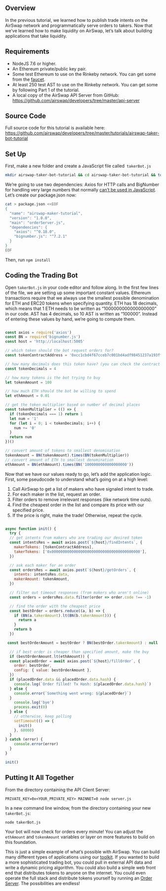 ## Overview

In the previous tutorial, we learned how to publish trade intents on the AirSwap network and programmatically serve orders to takers. Now that we’ve learned how to make liquidity on AirSwap, let’s talk about building applications that take liquidity.


## Requirements

* NodeJS 7.6 or higher.
* An Ethereum private/public key pair.
* Some test Ethereum to use on the Rinkeby network. You can get some from the [faucet](https://faucet.rinkeby.io/).
* At least 250 test AST to use on the Rinkeby network. You can get some by following Part 1 of the tutorial.
* A local copy of the AirSwap API Server from GitHub: https://github.com/airswap/developers/tree/master/api-server

## Source Code

Full source code for this tutorial is available here: https://github.com/airswap/developers/tree/master/tutorials/airswap-taker-bot-tutorial

## Set Up

First, make a new folder and create a JavaScript file called` takerBot.js`

```bash
mkdir airswap-taker-bot-tutorial && cd airswap-taker-bot-tutorial && touch takerBot.js
```

We’re going to use two dependencies: Axios for HTTP calls and BigNumber for handling very large numbers that normally [can’t be used in JavaScript](https://developer.mozilla.org/en-US/docs/Web/JavaScript/Reference/Global_Objects/Number/MAX_SAFE_INTEGER). Let’s create our package.json now:

```bash
cat > package.json <<EOF
{
  "name": "airswap-maker-tutorial",
  "version": "1.0.0",
  "main": "orderServer.js",
  "dependencies": {
    "axios": "^0.18.0",
    "bignumber.js": "^7.2.1"
  }
}
EOF
```

Then, run `npm install`

## Coding the Trading Bot

Open `takerBot.js` in your code editor and follow along. In the first few lines of the file, we are setting up some important constant values. Ethereum transactions require that we always use the smallest possible denomination for ETH and ERC20 tokens when specifying quantity. ETH has 18 decimals, which means that 1 ETH needs to be written as “1000000000000000000" in our code. AST has 4 decimals, so 10 AST is written as “100000”. Instead of entering these values by hand, we’re going to compute them.

```js

const axios = require('axios')
const BN = require('bignumber.js')
const host = 'http://localhost:5005'

// which token should the bot request orders for?
const tokenContractAddress = '0xcc1cbd4f67cceb7c001bd4adf98451237a193ff8'

// how many decimals does this token have? (you can check the contract on etherscan)
const tokenDecimals = 4

// how many tokens is the bot trying to buy
let tokenAmount = 100

// how much ETH should the bot be willing to spend
let ethAmount = 0.01

// get the token multiplier based on number of decimal places
const tokenMultiplier = (() => {
  if (tokenDecimals === 1) return 1
  let num = '1'
  for (let i = 0; i < tokenDecimals; i++) {
    num += '0'
  }
  return num
})()

// convert amount of tokens to smallest denomination
tokenAmount = BN(tokenAmount).times(BN(tokenMultiplier))
// convert amount of ETH to smallest denomination
ethAmount = BN(ethAmount).times(BN('1000000000000000000'))
```

Now that we have our values ready to go, let’s add the application logic. First, some pseudocode to understand what’s going on at a high level:

1. Call AirSwap to get a list of makers who have signaled intent to trade.
2. For each maker in the list, request an order.
3. Filter orders to remove irrelevant responses (like network time outs).
4. Find the cheapest order in the list and compare its price with our specified price.
5. If the price is right, make the trade! Otherwise, repeat the cycle.

```js

async function init() {
  try {
  // get intents from makers who are trading our desired token
  const intentsRes = await axios.post(`${host}/findIntents`, {
    makerTokens: [tokenContractAddress],
    takerTokens: ['0x0000000000000000000000000000000000000000'],
  })

  // ask each maker for an order
  const ordersRes = await axios.post(`${host}/getOrders`, {
    intents: intentsRes.data,
    makerAmount: tokenAmount,
  })

  // filter out timeout responses (from makers who aren't online)
  const orders = ordersRes.data.filter(order => order.code !== -1)

  // find the order with the cheapest price
  const bestOrder = orders.reduce((a, b) => {
    if (BN(a.takerAmount).lt(BN(b.takerAmount))) {
      return a
    }
    return b
  })

 const bestOrderAmount = bestOrder ? BN(bestOrder.takerAmount) : null

  // if best order is cheaper than specified amount, make the buy
  if (bestOrderAmount.lt(ethAmount)) {
  const placedOrder = await axios.post(`${host}/fillOrder`, {
    order: bestOrder,
    config: { value: bestOrderAmount },
  })
  if (placedOrder.data && placedOrder.data.hash) {
    console.log(`Order filled! Tx Hash: ${placedOrder.data.hash}`)
  } else {
    console.error(`Something went wrong: ${placedOrder}`)
  }
    console.log('bye')
    process.exit(0)
  } else {
    // otherwise, keep polling
    setTimeout(() => {
      init()
    }, 60000)
  }
} catch (error) {
    console.error(error)
  }
}

init()
```

## Putting It All Together

From the directory containing the API Client Server:

`PRIVATE_KEY=0x<YOUR_PRIVATE_KEY> MAINNET=0 node server.js`

In a new command line window, from the directory containing your new `takerBot.js`:

`node takerBot.js`

Your bot will now check for orders every minute! You can adjust the `ethAmount` and `tokenAmount` variables or layer on more features to build on this foundation.

This is just a simple example of what’s possible with AirSwap. You can build many different types of applications using our [toolkit](https://github.com/airswap/developers). If you wanted to build a more sophisticated trading bot, you could pull in external API data and write a dynamic pricing algorithm. You could also build a simple web front end that distributes tokens to anyone on the internet. You could even operate the full stack and distribute tokens yourself by running an [Order Server](https://medium.com/fluidity/airswap-developer-series-part-2-building-an-order-server-e5f4753ad68a). The possibilities are endless!
